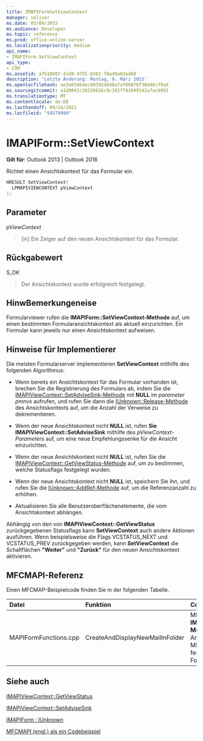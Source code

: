 ```yaml
---
title: IMAPIFormSetViewContext
manager: soliver
ms.date: 03/09/2015
ms.audience: Developer
ms.topic: reference
ms.prod: office-online-server
ms.localizationpriority: medium
api_name:
- IMAPIForm.SetViewContext
api_type:
- COM
ms.assetid: a7b10007-42d8-4755-8362-f8ad9a8dad68
description: 'Letzte Änderung: Montag, 9. März 2015'
ms.openlocfilehash: ae2e03464ec60392d6d8afaf008f6f38d46cf9a6
ms.sourcegitcommit: a1d9041c20256616c9c183f7d1049142a7ac6991
ms.translationtype: MT
ms.contentlocale: de-DE
ms.lasthandoff: 09/24/2021
ms.locfileid: "59579999"
---
```

# <a name="imapiformsetviewcontext"></a>IMAPIForm::SetViewContext

  
  
**Gilt für**: Outlook 2013 | Outlook 2016 
  
Richtet einen Ansichtskontext für das Formular ein. 
  
```cpp
HRESULT SetViewContext(
  LPMAPIVIEWCONTEXT pViewContext
);
```

## <a name="parameters"></a>Parameter

 _pViewContext_
  
> [in] Ein Zeiger auf den neuen Ansichtskontext für das Formular.
    
## <a name="return-value"></a>Rückgabewert

S_OK 
  
> Der Ansichtskontext wurde erfolgreich festgelegt.
    
## <a name="remarks"></a>HinwBemerkungeneise

Formularviewer rufen die **IMAPIForm::SetViewContext-Methode** auf, um einen bestimmten Formularansichtskontext als aktuell einzurichten. Ein Formular kann jeweils nur einen Ansichtskontext aufweisen. 
  
## <a name="notes-to-implementers"></a>Hinweise für Implementierer

Die meisten Formularserver implementieren **SetViewContext** mithilfe des folgenden Algorithmus: 
  
- Wenn bereits ein Ansichtskontext für das Formular vorhanden ist, brechen Sie die Registrierung des Formulars ab, indem Sie die [IMAPIViewContext::SetAdviseSink-Methode](imapiviewcontext-setadvisesink.md) mit **NULL** im  _parameter pmnvs_ aufrufen, und rufen Sie dann die [IUnknown::Release-Methode](https://msdn.microsoft.com/library/ms682317%28v=VS.85%29.aspx) des Ansichtskontexts auf, um die Anzahl der Verweise zu dekrementieren. 
    
- Wenn der neue Ansichtskontext nicht **NULL** ist, rufen **Sie IMAPIViewContext::SetAdviseSink** mithilfe des  _pViewContext-Parameters_ auf, um eine neue Empfehlungssenke für die Ansicht einzurichten. 
    
- Wenn der neue Ansichtskontext nicht **NULL** ist, rufen Sie die [IMAPIViewContext::GetViewStatus-Methode](imapiviewcontext-getviewstatus.md) auf, um zu bestimmen, welche Statusflags festgelegt wurden. 
    
- Wenn der neue Ansichtskontext nicht **NULL** ist, speichern Sie ihn, und rufen Sie die [IUnknown::AddRef-Methode](https://msdn.microsoft.com/library/ms691379%28VS.85%29.aspx) auf, um die Referenzanzahl zu erhöhen. 
    
- Aktualisieren Sie alle Benutzeroberflächenelemente, die vom Ansichtskontext abhängen. 
    
Abhängig von den von **IMAPIViewContext::GetViewStatus** zurückgegebenen Statusflags kann **SetViewContext** auch andere Aktionen ausführen. Wenn beispielsweise die Flags VCSTATUS_NEXT und VCSTATUS_PREV zurückgegeben werden, kann **SetViewContext** die Schaltflächen **"Weiter"** und **"Zurück"** für den neuen Ansichtskontext aktivieren. 
  
## <a name="mfcmapi-reference"></a>MFCMAPI-Referenz

Einen MFCMAP-Beispielcode finden Sie in der folgenden Tabelle.
  
|**Datei**|**Funktion**|**Comment**|
|:-----|:-----|:-----|
|MAPIFormFunctions.cpp  <br/> |CreateAndDisplayNewMailInFolder  <br/> |MFCMAPI verwendet die **IMAPIForm::SetViewContext-Methode,** um den Ansichtskontext von MFCMAPI auf dem Formular festzulegen, bevor das Formular angezeigt wird.  <br/> |
   
## <a name="see-also"></a>Siehe auch



[IMAPIViewContext::GetViewStatus](imapiviewcontext-getviewstatus.md)
  
[IMAPIViewContext::SetAdviseSink](imapiviewcontext-setadvisesink.md)
  
[IMAPIForm : IUnknown](imapiformiunknown.md)


[MFCMAPI (engl.) als ein Codebeispiel](mfcmapi-as-a-code-sample.md)

